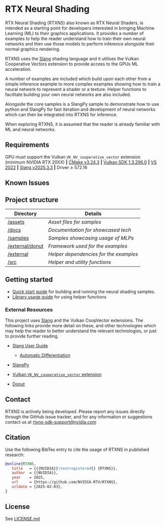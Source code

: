 # RTX Neural Shading

RTX Neural Shading (RTXNS) also known as RTX Neural Shaders, is intended as a starting point for developers interested in bringing Machine Learning (ML) to their graphics applications. It provides a number of examples to help the reader understand how to train their own neural networks and then use those models to perform inference alongside their normal graphics rendering. 

RTXNS uses the [Slang](https://shader-slang.com) shading language and it utilises the Vulkan Cooperative Vectors extension to provide access to the GPUs ML acceleration.

A number of examples are included which build upon each other from a simple inference example to more complex examples showing how to train a neural network to represent a shader or a texture. Helper functions to facilitate building your own neural networks are also included. 

Alongside the core samples is a SlangPy sample to demonstrate how to use python and SlangPy for fast iteration and development of neural networks which can then be integrated into RTXNS for inference. 

When exploring RTXNS, it is assumed that the reader is already familiar with ML and neural networks.

## Requirements

GPU must support the Vulkan `VK_NV_cooperative_vector` extension (minimum NVIDIA RTX 20XX) **|** [CMake v3.24.3][CMake] **|** [Vulkan SDK 1.3.296.0](https://vulkan.lunarg.com/sdk/home) **|** [VS 2022][VS22] **|** [Slang v2025.3.3](https://shader-slang.com/tools/)  **|** Driver ≥ 572.16

## Known Issues

## Project structure

| Directory                         | Details                                |
| --------------------------------- | -------------------------------------- |
| [/assets](assets)                 | _Asset files for samples_              |
| [/docs](docs)                     | _Documentation for showcased tech_     |
| [/samples](samples)               | _Samples showcasing usage of MLPs_     |
| [/external/donut](external/donut) | _Framework used for the examples_      |
| [/external](external)             | _Helper dependencies for the examples_ |
| [/src](src)                       | _Helper and utility functions_         |

## Getting started

- [Quick start guide](docs/QuickStart.md) for building and running the neural shading samples.
- [Library usage guide](docs/LibraryGuide.md) for using helper functions

### External Resources

This project uses [Slang](https://shader-slang.com) and the Vulkan CoopVector extensions. The following links provide more detail on these, and other technologies which may help the reader to better understand the relevant technologies, or just to provide further reading.

* [Slang User Guide](https://shader-slang.com/slang/user-guide/)
  
  * [Automatic Differentiation](https://shader-slang.com/slang/user-guide/autodiff.html)

* [SlangPy](https://slangpy.readthedocs.io/en/latest/) 

* [Vulkan `VK_NV_cooperative_vector` extension](https://registry.khronos.org/vulkan/specs/latest/man/html/VK_NV_cooperative_vector.html)

* [Donut](https://github.com/NVIDIAGameWorks/donut)

## Contact

RTXNS is actively being developed. Please report any issues directly through the GitHub issue tracker, and for any information or suggestions contact us at rtxns-sdk-support@nvidia.com

## Citation

Use the following BibTex entry to cite the usage of RTXNS in published research:

```bibtex
@online{RTXNS,
   title   = {{{NVIDIA}}\textregistered{} {RTXNS}},
   author  = {{NVIDIA}},
   year    = 2025,
   url     = {https://github.com/NVIDIA-RTX/RTXNS},
   urldate = {2025-02-03},
}
```

## License

See [LICENSE.md](LICENSE.MD)

[VS22]: https://visualstudio.microsoft.com/thank-you-downloading-visual-studio/?sku=Community&channel=Release&version=VS2022&source=VSLandingPage&passive=false&cid=2030

[CMake]: https://github.com/Kitware/CMake/releases/download/v3.24.3/cmake-3.24.3-windows-x86_64.msi
